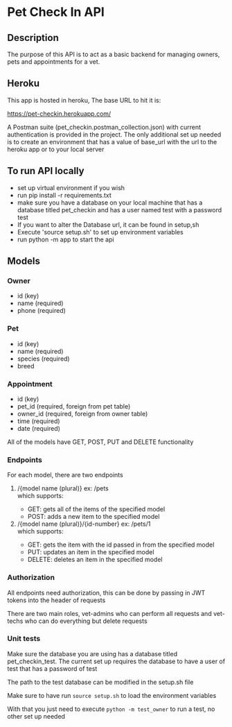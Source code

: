 <H1>Pet Check In API</H1>
<h2>Description</h2>
The purpose of this API is to act as a basic backend for managing owners, pets and appointments for a vet. 
<h2>Heroku</h2>
This app is hosted in heroku, The base URL to hit it is: 

https://pet-checkin.herokuapp.com/

A Postman suite (pet_checkin.postman_collection.json) with current authentication is provided in the project. The only additional set up needed is to create an environment that has a
value of base_url with the url to the heroku app or to your local server
<h2>To run API locally</h2>
<ul> 
    <li>set up virtual environment if you wish</li>
    <li>run pip install -r requirements.txt</li>
    <li>make sure you have a database on your local machine that has a database titled pet_checkin and has a user 
    named test with a password test</li>
    <li>If you want to alter the Database url, it can be found in setup,sh</li>
    <li>Execute 'source setup.sh' to set up environment variables</li>
    <li>run python -m app to start the api</li>
</ul>

<h2>Models</h2>
<h3>Owner</h3>
<ul>
    <li>id (key)</li>
    <li>name (required)</li>
    <li>phone (required)</li>
</ul>
<h3>Pet</h3>
<ul>
    <li>id (key)</li>
    <li>name (required)</li>
    <li>species (required)</li>
    <li>breed</li>
</ul>
<h3>Appointment</h3>
<ul>
    <li>id (key)</li>
    <li>pet_id (required, foreign from pet table)</li>
    <li>owner_id (required, foreign from owner table)</li>
    <li>time (required)</li>
    <li>date (required)</li>
</ul>

All of the models have GET, POST, PUT and DELETE functionality

<h3>Endpoints</h3>
For each model, there are two endpoints
<ol>
    <li>/{model name (plural)} ex: /pets</li>
    which supports:    
    <ul>
        <li>GET: gets all of the items of the specified model</li>
        <li>POST: adds a new item to the specified model</li>
    </ul>
    <li>/{model name (plural)}/{id-number} ex: /pets/1</li>
    which supports:    
    <ul>
        <li>GET: gets the item with the id passed in from the specified model</li>
        <li>PUT: updates an item in the specified model</li>
        <li>DELETE: deletes an item in the specified model</li>
    </ul>
</ol>

<h3>Authorization</h3>
All endpoints need authorization, this can be done by passing in JWT tokens into the header of requests

There are two main roles, vet-admins who can perform all requests and vet-techs who can do everything but delete requests

<h3>Unit tests</h3>
Make sure the database you are using has a database titled pet_checkin_test. The current set up requires the database to have
a user of test that has a password of test

The path to the test database can be modified in the setup.sh file

Make sure to have run `source setup.sh` to load the environment variables

With that you just need to execute `python -m test_owner` to run a test, no other set up needed